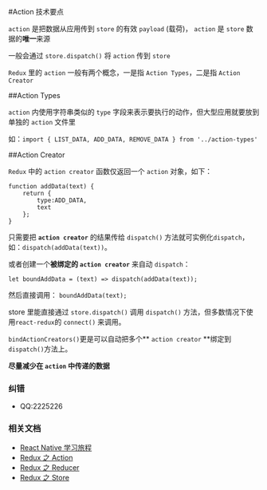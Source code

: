 #Action 技术要点

 `action`  是把数据从应用传到 `store` 的有效 `payload` (载荷)， `action`  是 `store` 数据的**唯一**来源

一般会通过 `store.dispatch()` 将  `action`  传到 `store`

`Redux` 里的  `action`  一般有两个概念，一是指 `Action Types`，二是指 `Action Creator`

##Action Types

 `action`  内使用字符串类似的 `type` 字段来表示要执行的动作，但大型应用就要放到单独的  `action`  文件里

如：`import { LIST_DATA, ADD_DATA, REMOVE_DATA } from '../action-types'`


##Action Creator 

`Redux` 中的 `action creator` 函数仅返回一个  `action`  对象，如下：
```
function addData(text) {
    return {
        type:ADD_DATA,
        text
    };
}
```
只需要把 **`action creator`** 的结果传给 ```dispatch()``` 方法就可实例化```dispatch```，如：```dispatch(addData(text))```。

或者创建一个**被绑定的 `action creator`** 来自动 ```dispatch```：
```
let boundAddData = (text) => dispatch(addData(text));
```
然后直接调用：
`boundAddData(text);`

store 里能直接通过 `store.dispatch()` 调用 `dispatch()` 方法，但多数情况下使用`react-redux`的 `connect()` 来调用。

`bindActionCreators()`更是可以自动把多个** `action creator` **绑定到`dispatch()`方法上。

**尽量减少在  `action`  中传递的数据**

### 纠错
- QQ:2225226

### 相关文档
* [React Native 学习旅程](https://github.com/Kennytian/learning-react-native/blob/master/README.md)
* [Redux 之 Action](https://github.com/Kennytian/learning-react-native/blob/master/redux/action.md)
* [Redux 之 Reducer](https://github.com/Kennytian/learning-react-native/blob/master/redux/reducer.md)
* [Redux 之 Store](https://github.com/Kennytian/learning-react-native/blob/master/redux/store.md)
